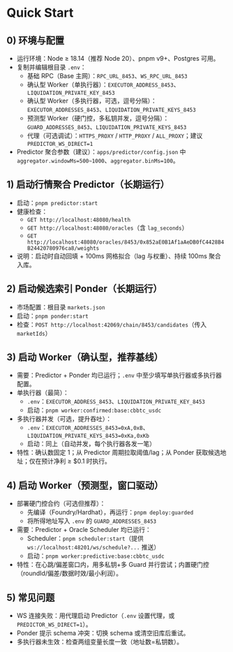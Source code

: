 # Quick Start

## 0) 环境与配置
- 运行环境：Node ≥ 18.14（推荐 Node 20）、pnpm v9+、Postgres 可用。
- 复制并编辑根目录 `.env`：
  - 基础 RPC（Base 主网）：`RPC_URL_8453`、`WS_RPC_URL_8453`
  - 确认型 Worker（单执行器）：`EXECUTOR_ADDRESS_8453`、`LIQUIDATION_PRIVATE_KEY_8453`
  - 确认型 Worker（多执行器，可选，逗号分隔）：`EXECUTOR_ADDRESSES_8453`、`LIQUIDATION_PRIVATE_KEYS_8453`
  - 预测型 Worker（硬门控，多私钥并发，逗号分隔）：`GUARD_ADDRESSES_8453`、`LIQUIDATION_PRIVATE_KEYS_8453`
  - 代理（可选调试）：`HTTPS_PROXY` / `HTTP_PROXY` / `ALL_PROXY`；建议 `PREDICTOR_WS_DIRECT=1`
- Predictor 聚合参数（建议）：`apps/predictor/config.json` 中 `aggregator.windowMs=500~1000`、`aggregator.binMs=100`。

## 1) 启动行情聚合 Predictor（长期运行）
- 启动：`pnpm predictor:start`
- 健康检查：
  - `GET http://localhost:48080/health`
  - `GET http://localhost:48080/oracles`（含 `lag_seconds`）
  - `GET http://localhost:48080/oracles/8453/0x852aE0B1Af1aAeDB0fC4428B4B24420780976ca8/weights`
- 说明：启动时自动回填 + 100ms 网格拟合（lag 与权重）、持续 100ms 聚合入库。

## 2) 启动候选索引 Ponder（长期运行）
- 市场配置：根目录 `markets.json`
- 启动：`pnpm ponder:start`
- 检查：`POST http://localhost:42069/chain/8453/candidates`（传入 `marketIds`）

## 3) 启动 Worker（确认型，推荐基线）
- 需要：Predictor + Ponder 均已运行；`.env` 中至少填写单执行器或多执行器配置。
- 单执行器（最简）：
  - `.env`：`EXECUTOR_ADDRESS_8453`、`LIQUIDATION_PRIVATE_KEY_8453`
  - 启动：`pnpm worker:confirmed:base:cbbtc_usdc`
- 多执行器并发（可选，提升吞吐）：
  - `.env`：`EXECUTOR_ADDRESSES_8453=0xA,0xB`、`LIQUIDATION_PRIVATE_KEYS_8453=0xKa,0xKb`
  - 启动：同上（自动并发，每个执行器各发一笔）
- 特性：确认数固定 1；从 Predictor 周期拉取阈值/lag；从 Ponder 获取候选地址；仅在预计净利 ≥ $0.1 时执行。

## 4) 启动 Worker（预测型，窗口驱动）
- 部署硬门控合约（可选但推荐）：
  - 先编译（Foundry/Hardhat），再运行：`pnpm deploy:guarded`
  - 将所得地址写入 `.env` 的 `GUARD_ADDRESSES_8453`
- 需要：Predictor + Oracle Scheduler 均已运行：
  - Scheduler：`pnpm scheduler:start`（提供 `ws://localhost:48201/ws/schedule?...` 推送）
  - 启动：`pnpm worker:predictive:base:cbbtc_usdc`
- 特性：在心跳/偏差窗口内，用多私钥+多 Guard 并行尝试；内置硬门控（roundId/偏差/数据时效/最小利润）。

## 5) 常见问题
- WS 连接失败：用代理启动 Predictor（`.env` 设置代理，或 `PREDICTOR_WS_DIRECT=1`）。
- Ponder 提示 schema 冲突：切换 schema 或清空旧库后重试。
- 多执行器未生效：检查两组变量长度一致（地址数=私钥数）。
